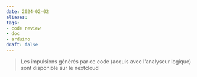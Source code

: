 ```yaml
---
date: 2024-02-02
aliases: 
tags: 
- code review
- doc
- arduino
draft: false
---
```


> Les impulsions générés par ce code (acquis avec l'analyseur logique) sont disponible sur le nextcloud

